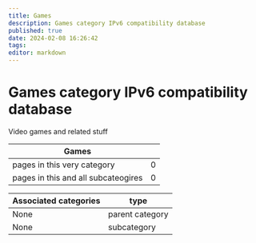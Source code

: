 ```yaml
---
title: Games
description: Games category IPv6 compatibility database
published: true
date: 2024-02-08 16:26:42 
tags:
editor: markdown
---
```


# Games category IPv6 compatibility database


Video games and related stuff


| Games   |   |
| - | - |
| pages in this very category | 0 |
| pages in this and all subcateogires | 0 |

| Associated categories | type |
| - | - |
| None | parent category |
| None | subcategory |
